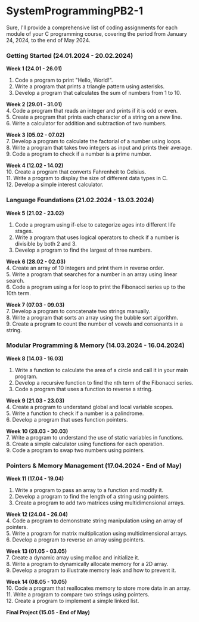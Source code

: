 # SystemProgrammingPB2-1
Sure, I'll provide a comprehensive list of coding assignments for each module of your C programming course, covering the period from January 24, 2024, to the end of May 2024.

### Getting Started (24.01.2024 - 20.02.2024)
**Week 1 (24.01 - 26.01)**
1. Code a program to print "Hello, World!". <br />
2. Write a program that prints a triangle pattern using asterisks. <br />
3. Develop a program that calculates the sum of numbers from 1 to 10.<br />

**Week 2 (29.01 - 31.01)** <br />
4. Code a program that reads an integer and prints if it is odd or even. <br />
5. Create a program that prints each character of a string on a new line. <br />
6. Write a calculator for addition and subtraction of two numbers. <br />

**Week 3 (05.02 - 07.02)** <br />
7. Develop a program to calculate the factorial of a number using loops. <br />
8. Write a program that takes two integers as input and prints their average. <br />
9. Code a program to check if a number is a prime number. <br />

**Week 4 (12.02 - 14.02)** <br />
10. Create a program that converts Fahrenheit to Celsius. <br />
11. Write a program to display the size of different data types in C. <br />
12. Develop a simple interest calculator. <br />

### Language Foundations (21.02.2024 - 13.03.2024) <br />
**Week 5 (21.02 - 23.02)** <br />
1. Code a program using if-else to categorize ages into different life stages.<br />
2. Write a program that uses logical operators to check if a number is divisible by both 2 and 3. <br />
3. Develop a program to find the largest of three numbers. <br />

**Week 6 (28.02 - 02.03)** <br />
4. Create an array of 10 integers and print them in reverse order. <br />
5. Write a program that searches for a number in an array using linear search. <br />
6. Code a program using a for loop to print the Fibonacci series up to the 10th term.<br />

**Week 7 (07.03 - 09.03)** <br />
7. Develop a program to concatenate two strings manually. <br />
8. Write a program that sorts an array using the bubble sort algorithm. <br />
9. Create a program to count the number of vowels and consonants in a string. <br />

### Modular Programming & Memory (14.03.2024 - 16.04.2024) <br />
**Week 8 (14.03 - 16.03)** <br />
1. Write a function to calculate the area of a circle and call it in your main program. <br />
2. Develop a recursive function to find the nth term of the Fibonacci series. <br />
3. Code a program that uses a function to reverse a string. <br />

**Week 9 (21.03 - 23.03)** <br />
4. Create a program to understand global and local variable scopes. <br />
5. Write a function to check if a number is a palindrome. <br />
6. Develop a program that uses function pointers. <br />

**Week 10 (28.03 - 30.03)** <br />
7. Write a program to understand the use of static variables in functions. <br />
8. Create a simple calculator using functions for each operation. <br />
9. Code a program to swap two numbers using pointers. <br />

### Pointers & Memory Management (17.04.2024 - End of May) <br />
**Week 11 (17.04 - 19.04)**<br />
1. Write a program to pass an array to a function and modify it. <br />
2. Develop a program to find the length of a string using pointers. <br />
3. Create a program to add two matrices using multidimensional arrays. <br />

**Week 12 (24.04 - 26.04)** <br />
4. Code a program to demonstrate string manipulation using an array of pointers. <br />
5. Write a program for matrix multiplication using multidimensional arrays. <br />
6. Develop a program to reverse an array using pointers. <br />

**Week 13 (01.05 - 03.05)** <br />
7. Create a dynamic array using malloc and initialize it. <br />
8. Write a program to dynamically allocate memory for a 2D array.<br />
9. Develop a program to illustrate memory leak and how to prevent it. <br />

**Week 14 (08.05 - 10.05)** <br />
10. Code a program that reallocates memory to store more data in an array. <br />
11. Write a program to compare two strings using pointers. <br />
12. Create a program to implement a simple linked list. <br />

**Final Project (15.05 - End of May)** <br />
